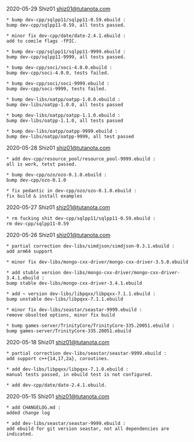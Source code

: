 2020-05-29	Shiz01 <shiz01@tutanota.com>

	* bump dev-cpp/sqlpp11/sqlpp11-0.59.ebuild :
	bump dev-cpp/sqlpp11-0.59, all tests passed.

	* minor fix dev-cpp/date/date-2.4.1.ebuild :
	add to comile flags -fPIC.

	* bump dev-cpp/sqlpp11/sqlpp11-9999.ebuild :
	bump dev-cpp/sqlpp11-9999, all tests passed.

	* bump dev-cpp/soci/soci-4.0.0.ebuild :
	bump dev-cpp/soci-4.0.0, tests failed.

	* bump dev-cpp/soci/soci-9999.ebuild :
	bump dev-cpp/soci-9999, tests failed.

	* bump dev-libs/oatpp/oatpp-1.0.0.ebuild :
	bump dev-libs/oatpp-1.0.0, all tests passed

	* bump dev-libs/oatpp/oatpp-1.1.0.ebuild :
	bump dev-libs/oatpp-1.1.0, all tests passed

	* bump dev-libs/oatpp/oatpp-9999.ebuild :
	bump dev-libs/oatpp/oatpp-9999, all test passed


2020-05-28	Shiz01	<shiz01@tutanota.com>

	* add dev-cpp/resource_pool/resource_pool-9999.ebuild : 
	all is work, tetst passed.

	* bump dev-cpp/ozo/ozo-0.1.0.ebuild :
	bump dev-cpp/ozo-0.1.0

	* fix pedantic in dev-cpp/ozo/ozo-0.1.0.ebuild :
	fix build & install examples

2020-05-27	Shiz01	<shiz01@tutanota.com>

	* rm fucking shit dev-cpp/sqlpp11/sqlpp11-0.59.ebuild :
	rm dev-cpp/sqlpp11-0.59

2020-05-26	Shiz01  <shiz01@tutanota.com>
	
	* partial correction dev-libs/simdjson/simdjson-0.3.1.ebuild :
	add arm64 support

	* minor fix dev-libs/mongo-cxx-driver/mongo-cxx-driver-3.5.0.ebuild 

	* add stuble version dev-libs/mongo-cxx-driver/mongo-cxx-driver-3.4.1.ebuild :
	bump stable dev-libs/mongo-cxx-driver-3.4.1.ebuild

	* add ~ version dev-libs/libpqxx/libpqxx-7.1.1.ebuild :
	bump unstable dev-libs/libpqxx-7.1.1.ebuild

	* minor fix dev-libs/seastar/seastar-9999.ebuild :
	remove obsolted options, minor fix build

	* bump games-server/TrinityCore/TrinityCore-335.20051.ebuild :
	bump games-server/TrinityCore-335.20051.ebuild

2020-05-18	Shiz01	<shiz01@tutanota.com>

	* partial correction dev-libs/seastar/seastar-9999.ebuild :
	add support c++{14,17,2a}, coroutines.

	* add dev-libs/libpqxx/libpqxx-7.1.0.ebuild :
	manual tests passed, in ebuild test is not configured.

	* add dev-cpp/date/date-2.4.1.ebuild.

2020-05-15	Shiz01	<shiz01@tutanota.com>
	
	* add CHANGELOG.md :
	added change log

	* add dev-libs/seastar/seastar-9999.ebuild :
	add ebuild for git version seastar, not all dependencies are indicated.

